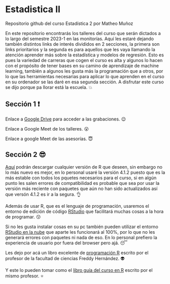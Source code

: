 # Estadistica II
Repositorio github del curso Estadística 2 por Matheo Muñoz

En este repositorio encontrarás los talleres del curso que serán dictados a lo largo del semestre 2023-1 en las monitorías. Aquí les estaré dejando también distintos links de interés divididos en 2 secciones, la primera son links prioritarios y la segunda es para aquellos que les vaya llamando la atención aprender más sobre la estadística y  modelos de regresión. Esto es pues la variedad de carreras que cogen el curso es alta y algunos lo hacen con el propósito de tener bases en su camino de aprendizaje de machine learning, también a algunos les gusta más la programación que a otros, por lo que las herramientas necesarias para aplicar lo que aprenden en el curso en su ordenador se las daré en esa segunda sección. A disfrutar este curso se dijo porque pa llorar está la escuela. :boom:

## Sección 1 :exclamation:

Enlace a [Google Drive](https://drive.google.com/drive/folders/1PEZPU11apww2Hh52lmKklUcHCxLMqGLJ?usp=share_link) para acceder a las grabaciones. :wink:

Enlace a Google Meet de los talleres. :open_mouth:

Enlace a google Meet de las asesorías. :innocent:

## Sección 2 :sunglasses:

[Aquí](https://cran.r-project.org/bin/windows/base/old/) podrán descargar cualquier versión de R que deseen, sin embargo no lo más nuevo es mejor, en lo personal usaré la versión 4.1.2 puesto que es la más estable con todos los pquetes necesarios para el curso, si en algún punto les salen errores de compatibilidad es probable que sea por usar la versión más reciente con paquetes que aún no han sido actualizados así que versón 4.1.2 es ir a la segura. :ok_hand:

Además de usar R, que es el lenguaje de programación, usaremos el entorno de edición de código [RStudio](https://posit.co/download/rstudio-desktop/) que facilitará muchas cosas a la hora de programar. :kissing:

Si no les gusta instalar cosas en su pc también pueden utilizar el entorno [RStudio en la nube](https://login.rstudio.cloud/login?redirect=%2F) que aparte les funcionará al 100%, por lo que no les generará errores con paquetes ni nada de eso. En lo personal prefiero la experiencia de usuario por fuera del browser pero ajá. :sleeping:

Les dejo por acá un libro excelente de [programación R](https://fhernanb.github.io/Manual-de-R/) escrito por el profesor de la facultad de ciencias Freddy Hernández. :alien:

Y este lo pueden tomar como el [libro guía del curso en R](https://fhernanb.github.io/libro_regresion/) escrito por el mismo profesor. :star:

